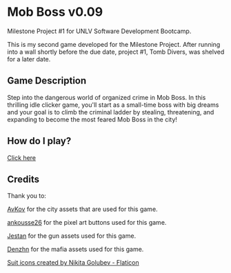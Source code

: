 # Mob Boss v0.09

Milestone Project #1 for UNLV Software Development Bootcamp.

This is my second game developed for the Milestone Project. After running into a wall shortly before the due date, project #1, Tomb Divers, was shelved for a later date.

## Game Description

Step into the dangerous world of organized crime in Mob Boss. In this thrilling idle clicker game, you'll start as a small-time boss with big dreams and your goal is to climb the criminal ladder by stealing, threatening, and expanding to become the most feared Mob Boss in the city!

## How do I play?

[Click here](https://zachplatypus.github.io/Mob-Boss/)

## Credits

Thank you to:

[AvKov](https://avkov.itch.io/city-tilemap-32x32) for the city assets that are used for this game.

[ankousse26](https://ankousse26.itch.io/pixel-art-boutons) for the pixel art buttons used for this game.

[Jestan](https://jestan.itch.io/weapons-pack) for the gun assets used for this game.

[Denzhn](https://denzhn.itch.io/pixelart-mafia-characters) for the mafia assets used for this game.

[Suit icons created by Nikita Golubev - Flaticon](https://www.flaticon.com/free-icons/suit)